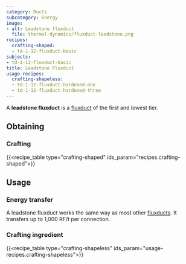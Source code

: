 ```yaml
---
category: Ducts
subcategory: Energy
image:
- alt: Leadstone fluxduct
  file: thermal-dynamics/fluxduct-leadstone.png
recipes:
  crafting-shaped:
  - td-1-12-fluxduct-basic
subjects:
- td-1-12-fluxduct-basic
title: Leadstone Fluxduct
usage-recipes:
  crafting-shapeless:
  - td-1-12-fluxduct-hardened-one
  - td-1-12-fluxduct-hardened-three
---
```


A **leadstone fluxduct** is a [fluxduct](../fluxducts/) of the first and
lowest tier.


Obtaining
---------

### Crafting
{{<recipe_table type="crafting-shaped" ids_param="recipes.crafting-shaped">}}


Usage
-----

### Energy transfer
A leadstone fluxduct works the same way as most other
[fluxducts](../fluxducts/). It transfers up to 1,000 RF/t per connection.

### Crafting ingredient
{{<recipe_table type="crafting-shapeless" ids_param="usage-recipes.crafting-shapeless">}}

